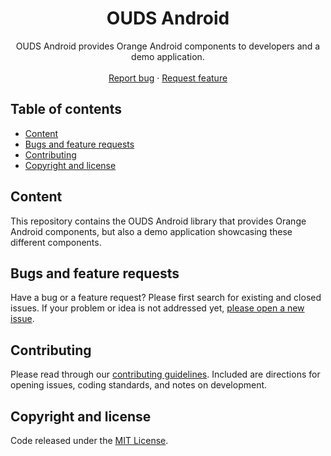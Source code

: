 <h1 align="center">OUDS Android</h1>

<p align="center">
  OUDS Android provides Orange Android components to developers and a demo application.
  <br>
  <br>
  <a href="https://github.com/uds-sandbox/uds-android/issues/new?assignees=paulinea&labels=%F0%9F%90%9E+bug%2C%F0%9F%94%8D+triage&template=bug_report.yml&title=[Bug]%3A+Bug+Summary">Report bug</a>
  ·
  <a href="https://github.com/uds-sandbox/uds-android/issues/new?assignees=paulinea&labels=feature%2C%F0%9F%94%8D%20triage&template=feature_request.yml&title=[feature]%3A+">Request feature</a>
</p>

## Table of contents

- [Content](#content)
- [Bugs and feature requests](#bugs-and-feature-requests)
- [Contributing](#contributing)
- [Copyright and license](#copyright-and-license)

## Content

This repository contains the OUDS Android library that provides Orange Android components, but also a demo application showcasing these different components.

## Bugs and feature requests

Have a bug or a feature request? Please first search for existing and closed issues. If your problem or idea is not addressed yet, [please open a new issue](https://github.com/uds-sandbox/uds-android/issues/new/choose).

## Contributing

Please read through our [contributing guidelines](https://github.com/uds-sandbox/uds-android/blob/main/CONTRIBUTING.md). Included are directions for opening issues, coding standards, and notes on development.

## Copyright and license

Code released under the [MIT License](https://github.com/uds-sandbox/uds-android/blob/main/LICENSE).
